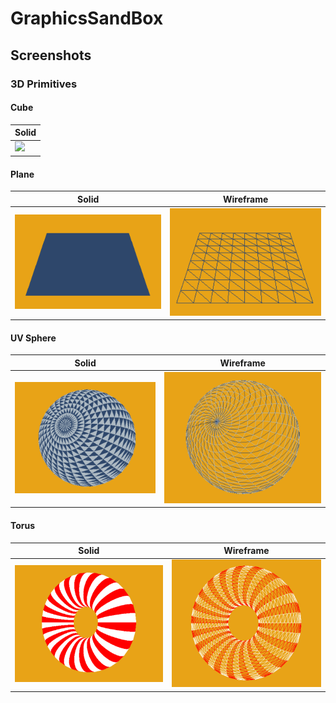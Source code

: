 # GraphicsSandBox

## Screenshots

### 3D Primitives

#### Cube
| Solid |
|---|
|  ![](GraphicsSandBox/GraphicsSandBox\Resources\ForREADME\SolidCube.png)  |


#### Plane
| Solid |  Wireframe |
|---|---|
|  ![](GraphicsSandBox\Resources\ForREADME\SolidPlane.png) | ![](GraphicsSandBox\Resources\ForREADME\WirePlane.png) |


#### UV Sphere
| Solid |  Wireframe |
|---|---|
|  ![](GraphicsSandBox\Resources\ForREADME\SolidUVSphere.png) | ![](GraphicsSandBox\Resources\ForREADME\WireUVSphere.png) |



#### Torus
| Solid |  Wireframe |
|---|---|
|  ![](GraphicsSandBox\Resources\ForREADME\SolidTorus.png) | ![](GraphicsSandBox\Resources\ForREADME\WireTorus.png) |

